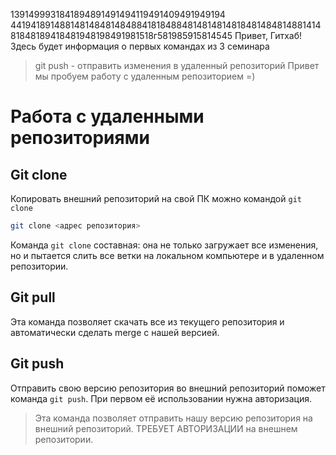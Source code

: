 1391499931841894891491494119491409491949194
4419418914881481484814848841818488481481481481848148481488141481848189418481948198491981518г581985915814545
Привет, Гитхаб! Здесь будет информация о первых командах из 3 семинара
> git push - отправить изменения в удаленный репозиторий 
Привет мы пробуем работу с удаленным репозиторием =)

# Работа с удаленными репозиториями

##  Git clone

Копировать внешний репозиторий на свой ПК можно командой ```git clone```
	
```sh
git clone <адрес репозитория>
```

Команда ```git clone``` составная: она не только загружает все изменения, но и пытается слить все ветки на локальном компьютере и в удаленном репозитории.

## Git pull 

Эта команда позволяет скачать все из текущего репозитория и автоматически сделать merge с нашей версией.

## Git push

Отправить свою версию репозитория во внешний репозиторий поможет команда ```git push```. При первом её использовании нужна авторизация.

> Эта команда позволяет отправить нашу версию репозитория на внешний репозиторий.
ТРЕБУЕТ АВТОРИЗАЦИИ  на внешнем репозитории.